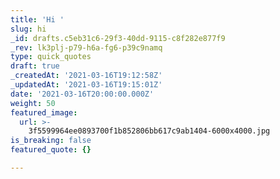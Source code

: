 ```yaml
---
title: 'Hi '
slug: hi
_id: drafts.c5eb31c6-29f3-40dd-9115-c8f282e877f9
_rev: lk3plj-p79-h6a-fg6-p39c9namq
type: quick_quotes
draft: true
_createdAt: '2021-03-16T19:12:58Z'
_updatedAt: '2021-03-16T19:15:01Z'
date: '2021-03-16T20:00:00.000Z'
weight: 50
featured_image:
  url: >-
    3f5599964ee0893700f1b852806bb617c9ab1404-6000x4000.jpg
is_breaking: false
featured_quote: {}

---
```

 